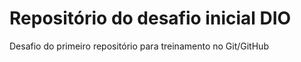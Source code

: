 # Repositório do desafio inicial DIO
Desafio do primeiro repositório para treinamento no Git/GitHub
